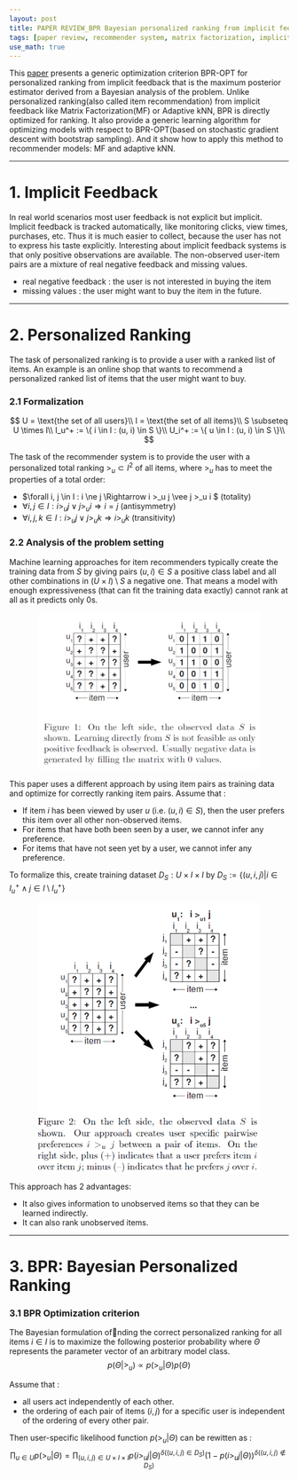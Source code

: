 ```yaml
---
layout: post
title: PAPER REVIEW_BPR Bayesian personalized ranking from implicit feedback
tags: [paper review, recommender system, matrix factorization, implicit feedback, Bayesian]
use_math: true
---
```



This [paper](https://arxiv.org/ftp/arxiv/papers/1205/1205.2618.pdf) presents a generic optimization criterion BPR-OPT for personalized ranking from implicit feedback that is the maximum posterior estimator derived from a Bayesian analysis of the problem. Unlike personalized ranking(also called item recommendation) from implicit feedback like Matrix Factorization(MF) or Adaptive kNN, BPR is directly optimized for ranking. It also provide a generic learning algorithm for optimizing models with respect to BPR-OPT(based on stochastic gradient descent with bootstrap sampling). And it show how to apply this method to recommender models: MF and adaptive kNN.

---
# **1. Implicit Feedback**
In real world scenarios most user feedback is not explicit but implicit. Implicit feedback is tracked automatically, like monitoring clicks, view times, purchases, etc. Thus it is much easier to collect, because the user has not to express his taste explicitly. Interesting about implicit feedback systems is that only positive observations are available. The non-observed user-item pairs are a mixture of real negative feedback and missing values.
* real negative feedback : the user is not interested in buying the item
* missing values : the user might want to buy the item in the future.

---
# **2. Personalized Ranking**
The task of personalized ranking is to provide a user with a ranked list of items. An example is an online shop that wants to recommend a personalized ranked list of items that the user might want to buy.

### 2.1 Formalization

$$
U = \text{the set of all users}\\
I = \text{the set of all items}\\
S \subseteq U \times I\\
I_u^+ := \{ i \in I : (u, i) \in S \}\\
U_i^+ := \{ u \in I : (u, i) \in S \}\\
$$

The task of the recommender system is to provide the user with a personalized total ranking $>_u \subset I^2$ of all items, where $>_u$ has to meet the properties of a total order:

* $\forall i, j \in I : i \ne j \Rightarrow i >_u j \vee j >_u i $ (totality)
* $\forall i, j \in I : i >_u j \vee j >_u i \Rightarrow i=j$ (antisymmetry)
* $\forall i, j, k \in I : i>_u j \vee j >_u k \Rightarrow i >_u k$ (transitivity)

### 2.2 Analysis of the problem setting
Machine learning approaches for item recommenders typically create the training data from $S$ by giving pairs $(u, i) \in S$ a positive class label and all other combinations in $(U \times I) \setminus S$ a negative one. That means a model with enough expressiveness (that can fit the training data exactly) cannot rank at all as it predicts only 0s.
<p align="center">
<img src="https://github.com/ddoeunn/ddoeunn.github.io/blob/main/assets/img/post%20img/bpr_figure_1.PNG?raw=true" alt="figure1"  width="400"/>

This paper uses a different approach by using item pairs as training data and optimize for correctly ranking item pairs. Assume that :
* If item $i$ has been viewed by user $u$ (i.e. $(u, i) \in S$), then the user prefers this item over all other non-observed items.
* For items that have both been seen by a user, we cannot infer any preference.
* For items that have not seen yet by a user, we cannot infer any preference.

To formalize this, create training dataset $D_S : U \times I \times I$ by $D_S := \{ (u, i, j) \vert i \in I^+_u \wedge j \in I \setminus I^+_u \}$
<p align="center">
<img src="https://github.com/ddoeunn/ddoeunn.github.io/blob/main/assets/img/post%20img/bpr_figure_2.PNG?raw=true" alt="figure1"  width="400"/>

This approach has 2 advantages:
* It also gives information to unobserved items so that they can be learned indirectly.
* It can also rank unobserved items.

---
# **3. BPR: Bayesian Personalized Ranking**
### 3.1 BPR Optimization criterion
The Bayesian formulation ofnding the correct personalized ranking for all items $i \in I$ is to maximize the following posterior probability where $\Theta$ represents the parameter vector of an arbitrary model class.
$$
p(\Theta \vert >_u) \propto p(>_u \vert \Theta)p(\Theta)
$$

Assume that :
* all users act independently of each other.
* the ordering of each pair of items $(i, j)$ for a specific user is independent of the ordering of every other pair.

Then user-specific likelihood function $p(>_u \vert \Theta)$ can be rewitten as :
$$
\prod_{u \in U}p(>_u \lvert \Theta)
= \prod_{(u, i, j) \in U \times I \times I}p(i >_u j \vert \Theta )^{\delta((u, i, j) \in D_S)}
\left(1- p(i >_u j \vert \Theta )\right)^{\delta((u, i, j) \notin D_S)}
$$
